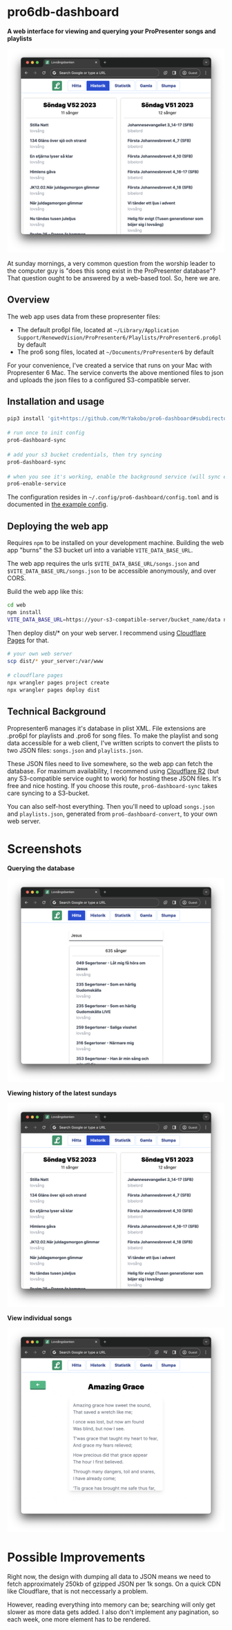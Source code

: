 # pro6db-dashboard

**A web interface for viewing and querying your ProPresenter songs and playlists**

![View history](./img/history.png)

At sunday mornings, a very common question from the worship leader to the computer guy is
"does this song exist in the ProPresenter database"?
That question ought to be answered by a web-based tool. So, here we are.

## Overview

The web app uses data from these propresenter files:

- The default pro6pl file, located at `~/Library/Application Support/RenewedVision/ProPresenter6/Playlists/ProPresenter6.pro6pl` by default
- The pro6 song files, located at `~/Documents/ProPresenter6` by default

For your convenience, I've created a service that runs on your Mac with Propresenter 6 Mac.
The service converts the above mentioned files to json and uploads the json files to a configured S3-compatible server.

## Installation and usage

```bash
pip3 install 'git+https://github.com/MrYakobo/pro6-dashboard#subdirectory=sync_service'

# run once to init config
pro6-dashboard-sync

# add your s3 bucket credentials, then try syncing
pro6-dashboard-sync

# when you see it's working, enable the background service (will sync every 30 minutes)
pro6-enable-service
```

The configuration resides in `~/.config/pro6-dashboard/config.toml`
and is documented in [the example config](./sync_service/pro6_dashboard_sync/example.config.toml).

## Deploying the web app

Requires `npm` to be installed on your development machine.
Building the web app "burns" the S3 bucket url into a variable `VITE_DATA_BASE_URL`.

The web app requires the urls `$VITE_DATA_BASE_URL/songs.json` and `$VITE_DATA_BASE_URL/songs.json` to be accessible anonymously, and over CORS.

Build the web app like this:

```bash
cd web
npm install
VITE_DATA_BASE_URL=https://your-s3-compatible-server/bucket_name/data npm run build
```

Then deploy dist/* on your web server. I recommend using [Cloudflare Pages][2] for that.

```bash
# your own web server
scp dist/* your_server:/var/www

# cloudflare pages
npx wrangler pages project create
npx wrangler pages deploy dist
```

[1]: https://www.cloudflare.com/developer-platform/r2/
[2]: https://pages.cloudflare.com/

## Technical Background

Propresenter6 manages it's database in plist XML.
File extensions are .pro6pl for playlists and .pro6 for song files.
To make the playlist and song data accessible for a web client,
I've written scripts to convert the plists to two JSON files: `songs.json` and `playlists.json`.

These JSON files need to live somewhere, so the web app can fetch the database.
For maximum availability, I recommend using [Cloudflare R2][1] (but any S3-compatible service ought to work) for hosting these JSON files. It's free and nice hosting.
If you choose this route, `pro6-dashboard-sync` takes care syncing to a S3-bucket.

You can also self-host everything. Then you'll need to upload `songs.json` and `playlists.json`, generated from `pro6-dashboard-convert`, to your own web server.

# Screenshots

**Querying the database**

![](./img/find.png)

**Viewing history of the latest sundays**

![](./img/history.png)

**View individual songs**

![](./img/view_song.png)

# Possible Improvements

Right now, the design with dumping all data to JSON means we need to fetch approximately 250kb of gzipped JSON per 1k songs. On a quick CDN like Cloudflare, that is not neccessarly a problem.

However, reading everything into memory can be; searching will only get slower as more data
gets added. I also don't implement any pagination, so each week, one more element has to be
rendered.